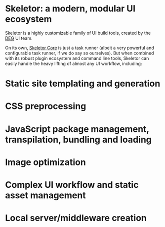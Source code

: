# Skeletor: a modern, modular UI ecosystem
Skeletor is a highly customizable family of UI build tools, created by the [DEG](http://www.degdigital.com) UI team. 

On its own, [Skeletor Core](https://github.com/deg-skeletor/skeletor-core) is just a task runner (albeit a very powerful and configurable task runner, if we do say so ourselves). But when combined with its robust plugin ecosystem and command line tools, Skeletor can easily handle the heavy lifting of almost any UI workflow, including:

# Static site templating and generation
# CSS preprocessing
# JavaScript package management, transpilation, bundling and loading
# Image optimization
# Complex UI workflow and static asset management
# Local server/middleware creation 
